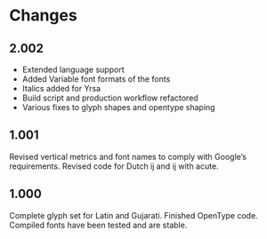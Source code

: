 # Changes

## 2.002

- Extended language support
- Added Variable font formats of the fonts
- Italics added for Yrsa
- Build script and production workflow refactored
- Various fixes to glyph shapes and opentype shaping

## 1.001

Revised vertical metrics and font names to comply with Google’s requirements. Revised code for Dutch ij and ij with acute.

## 1.000

Complete glyph set for Latin and Gujarati. Finished OpenType code. Compiled fonts have been tested and are stable.